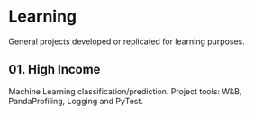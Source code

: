 # Learning

General projects developed or replicated for learning purposes.

## 01. High Income

Machine Learning classification/prediction.
Project tools: W&B, PandaProfiling, Logging and PyTest.